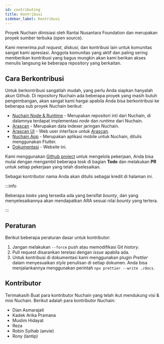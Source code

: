 ```yaml
---
id: contributing
title: Kontribusi
sidebar_label: Kontribusi
---
```


Proyek Nuchain diinisiasi oleh Rantai Nusantara Foundation dan merupakan proyek sumber terbuka (open
source).

Kami menerima _pull request_, _diskusi_, dan kontribusi lain untuk komunitas sangat kami apresiasi.
Anggota komunitas yang aktif dan paling sering memberikan kontribusi yang bagus mungkin akan kami
berikan akses menulis langsung ke beberapa repository yang berkaitan.

## Cara Berkontribusi

Untuk berkontribusi sangatlah mudah, yang perlu Anda siapkan hanyalah akun Github. Di repository
Nuchain ada beberapa proyek yang masih butuh pengembangan, akan sangat kami hargai apabila Anda bisa
berkontribusi ke beberapa sub proyek Nuchain berikut:

- [Nuchain Node & Runtime](https://github.com/nusantarachain/nuchain) - Merupakan repositori inti
  dari Nuchain, di dalamnya terdapat implementasi _node_ dan _runtime_ dari Nuchain.
- [Arascan](https://github.com/nusantarachain/arascan) - Merupakan data indexer jaringan Nuchain.
- [Arascan UI](https://github.com/nusantarachain/arascan-ui) - Web user interface untuk
  [Arascan](https://github.com/nusantarachain/arascan).
- [Nuchain App](https://github.com/nusantarachain/nuchain-app) - Merupakan aplikasi mobile untuk
  Nuchain, ditulis menggunakan Flutter.
- [Dokumentasi](https://github.com/nusantarachain/wiki) - Website ini.

Kami menggunakan [Github project](https://github.com/orgs/nusantarachain/projects/1) untuk mengelola
pekerjaan, Anda bisa mulai dengan mengambil beberapa _task_ di bagian **Todo** dan melakukan **PR**
untuk setiap pekerjaan yang telah diselesaikan.

Sebagai kontributor nama Anda akan ditulis sebagai kredit di halaman ini.

:::info

Beberapa _tasks_ yang tersedia ada yang bersifat _bounty_, dan yang menyelesaikannya akan
mendapatkan ARA sesuai nilai _bounty_ yang tertera.

:::

## Peraturan

Berikut beberapa peraturan dasar untuk kontributor:

1. Jangan melakukan `--force` push atau memodifikasi Git _history_.
2. Pull request disarankan terelasi dengan _issue_ apabila ada.
3. Untuk kontribusi di dokumentasi kami menggunakan plugin _Prettier_ dalam menyesuaikan _style_
   penulisan di setiap dokumen. Anda bisa menjalankannya menggunakan perintah
   `npx prettier --write ./docs`.

## Kontributor

Terimakasih Buat para kontributor Nuchain yang telah ikut mendukung visi & misi Nuchain. Berikut
adalah para kontributor Nuchain:

- Dian Asmarajati
- Kadek Arika Pramana
- Muslim Hidayat
- Reza
- Robin Syihab (anvie)
- Rony (lantip)
